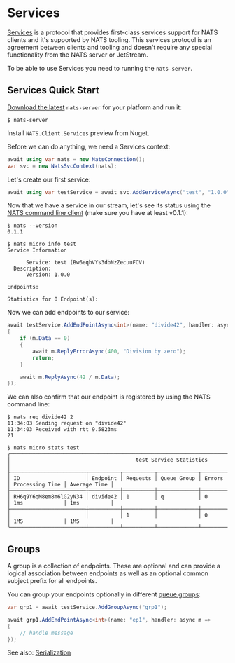 # Services

[Services](https://docs.nats.io/using-nats/developer/services) is a protocol that provides first-class services support
for NATS clients and it's supported by NATS tooling. This services protocol is an agreement between clients and tooling and
doesn't require any special functionality from the NATS server or JetStream.

To be able to use Services you need to running the `nats-server`.

## Services Quick Start

[Download the latest](https://nats.io/download/) `nats-server` for your platform and run it:

```shell
$ nats-server
```

Install `NATS.Client.Services` preview from Nuget.

Before we can do anything, we need a Services context:

```csharp
await using var nats = new NatsConnection();
var svc = new NatsSvcContext(nats);
```

Let's create our first service:

```csharp
await using var testService = await svc.AddServiceAsync("test", "1.0.0");
```

Now that we have a service in our stream, let's see its status using the [NATS command
line client](https://github.com/nats-io/natscli) (make sure you have at least v0.1.1):

```shell
$ nats --version
0.1.1
```

```shell
$ nats micro info test
Service Information

      Service: test (Bw6eqhVYs3dbNzZecuuFOV)
  Description:
      Version: 1.0.0

Endpoints:

Statistics for 0 Endpoint(s):
```

Now we can add endpoints to our service:

```csharp
await testService.AddEndPointAsync<int>(name: "divide42", handler: async m =>
{
    if (m.Data == 0)
    {
        await m.ReplyErrorAsync(400, "Division by zero");
        return;
    }

    await m.ReplyAsync(42 / m.Data);
});
```

We can also confirm that our endpoint is registered by using the NATS command line:

```shell
$ nats req divide42 2
11:34:03 Sending request on "divide42"
11:34:03 Received with rtt 9.5823ms
21

$ nats micro stats test
╭──────────────────────────────────────────────────────────────────────────────────────────────────────╮
│                                        test Service Statistics                                       │
├────────────────────────┬──────────┬──────────┬─────────────┬────────┬─────────────────┬──────────────┤
│ ID                     │ Endpoint │ Requests │ Queue Group │ Errors │ Processing Time │ Average Time │
├────────────────────────┼──────────┼──────────┼─────────────┼────────┼─────────────────┼──────────────┤
│ RH6q9Y6qM8em8m6lG2yN34 │ divide42 │ 1        │ q           │ 0      │ 1ms             │ 1ms          │
├────────────────────────┼──────────┼──────────┼─────────────┼────────┼─────────────────┼──────────────┤
│                        │          │ 1        │             │ 0      │ 1MS             │ 1MS          │
╰────────────────────────┴──────────┴──────────┴─────────────┴────────┴─────────────────┴──────────────╯
```

## Groups

A group is a collection of endpoints. These are optional and can provide a logical association between endpoints
as well as an optional common subject prefix for all endpoints.

You can group your endpoints optionally in different [queue groups](https://docs.nats.io/nats-concepts/core-nats/queue):

```csharp
var grp1 = await testService.AddGroupAsync("grp1");

await grp1.AddEndPointAsync<int>(name: "ep1", handler: async m =>
{
    // handle message
});
```

See also: [Serialization](../serialization.md)
